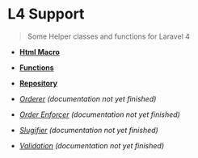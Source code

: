 L4 Support
==========

> Some Helper classes and functions for Laravel 4

- __[Html Macro](docs/html.md)__
- __[Functions](docs/functions.md)__
- __[Repository](docs/repository.md)__

- _[Orderer](docs/orderer.md) (documentation not yet finished)_
- _[Order Enforcer](docs/order-enforcer.md) (documentation not yet finished)_
- _[Slugifier](docs/slugifier.md) (documentation not yet finished)_
- _[Validation](docs/validation.md) (documentation not yet finished)_
